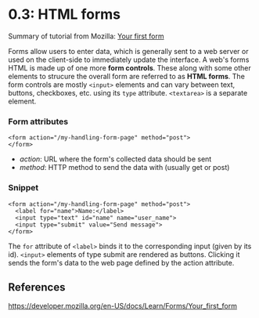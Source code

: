 # 0.3: HTML forms

Summary of tutorial from Mozilla: [Your first form](https://developer.mozilla.org/en-US/docs/Learn/Forms/Your_first_form)

Forms allow users to enter data, which is generally sent to a web server or used on the client-side to immediately update the interface.
A web's forms HTML is made up of one more **form controls**. These along with some other elements to strucure the overall form are 
referred to as **HTML forms**. The form controls are mostly `<input>` elements and can vary between text, buttons, checkboxes, etc. 
using its `type` attribute. `<textarea>` is a separate element.
 
 ### Form attributes
```
<form action="/my-handling-form-page" method="post">
</form>
```
- *action*: URL where the form's collected data should be sent
- *method*: HTTP method to send the data with (usually get or post)

### Snippet
```
<form action="/my-handling-form-page" method="post">
  <label for="name">Name:</label>
  <input type="text" id="name" name="user_name">
  <input type="submit" value="Send message">
</form>
```
The `for` attribute of `<label>` binds it to the corresponding input (given by its id). 
`<input>` elements of type submit are rendered as buttons. Clicking it sends the form's data to 
the web page defined by the action attribute.

## References
https://developer.mozilla.org/en-US/docs/Learn/Forms/Your_first_form
